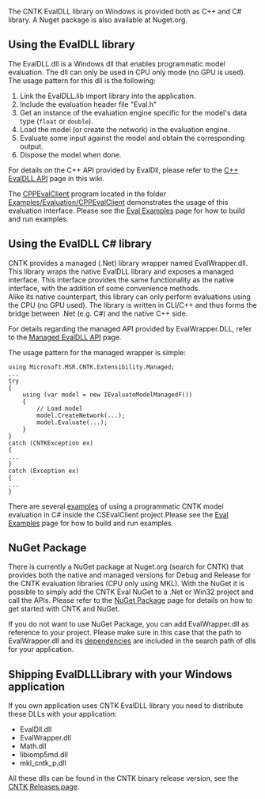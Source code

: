 The CNTK EvalDLL library on Windows is provided both as C++ and C# library. A Nuget package is also available at Nuget.org.

## Using the EvalDLL library
The EvalDLL.dll is a Windows dll that enables programmatic model evaluation. The dll can only be used in CPU only mode (no GPU is used).  
The usage pattern for this dll is the following:   
       
1. Link the EvalDLL.lib import library into the application.
2. Include the evaluation header file "Eval.h"    
3. Get an instance of the evaluation engine specific for the model's data type (`float` or `double`).    
4. Load the model (or create the network) in the evaluation engine.    
5. Evaluate some input against the model and obtain the corresponding output.    
6. Dispose the model when done.    

For details on the C++ API provided by EvalDll, please refer to the [C++ EvalDLL API](./Native-EvalDLL-API) page in this wiki.

The [CPPEvalClient](https://github.com/Microsoft/CNTK/tree/master/Examples/Evaluation/CPPEvalClient) program located in the folder [Examples/Evaluation/CPPEvalClient](https://github.com/Microsoft/CNTK/blob/master/Examples/Evaluation/CPPEvalClient) demonstrates the usage of this evaluation interface. Please see the [Eval Examples](./CNTK-Eval-Examples) page for how to build and run examples.

## Using the EvalDLL C# library 
CNTK provides a managed (.Net) library wrapper named EvalWrapper.dll. This library wraps the native EvalDLL library and exposes a managed interface. This interface provides the same functionality as the native interface, with the addition of some convenience methods.    
Alike its native counterpart, this library can only perform evaluations using the CPU (no GPU used). The library is written in CLI/C++ and thus forms the bridge between .Net (e.g. C#) and the native C++ side.

For details regarding the managed API provided by EvalWrapper.DLL, refer to the [Managed EvalDLL API](./Managed-EvalDLL-API) page.

The usage pattern for the managed wrapper is simple:        

    using Microsoft.MSR.CNTK.Extensibility.Managed;
    ...
    try
    {
        using (var model = new IEvaluateModelManagedF())
        {
            // Load model
            model.CreateNetwork(...);
            model.Evaluate(...);
        }
    }
    catch (CNTKException ex)
    {
    ...
    }
    catch (Exception ex)
    {
    ...
    }

There are several [examples](https://github.com/Microsoft/CNTK/blob/master/Examples/Evaluation/CSEvalClient) of using a programmatic CNTK model evaluation in C# inside the CSEvalClient project.Please see the [Eval Examples](./CNTK-Eval-Examples) page for how to build and run examples.

## NuGet Package
There is currently a NuGet package at Nuget.org (search for CNTK) that provides both the native and managed versions for Debug and Release for the CNTK evaluation libraries (CPU only using MKL). With the NuGet it is possible to simply add the CNTK Eval NuGet to a .Net or Win32 project and call the APIs.
Please refer to the [NuGet Package](./Eval-NuGet) page for details on how to get started with CNTK and NuGet.

If you do not want to use NuGet Package, you can add EvalWrapper.dll as reference to your project. Please make sure in this case that the path to EvalWrapper.dll and its [dependencies](./EvalDLL-Evaluation-on-Windows#shipping-eval-v1-library-with-your-windows-application) are included in the search path of dlls for your application. 

## Shipping EvalDLLLibrary with your Windows application
If you own application uses CNTK EvalDLL library you need to distribute these DLLs with your application:
* EvalDll.dll
* EvalWrapper.dll
* Math.dll
* libiomp5md.dll
* mkl_cntk_p.dll

All these dlls can be found in the CNTK binary release version, see the [CNTK Releases page](https://github.com/Microsoft/CNTK/releases).